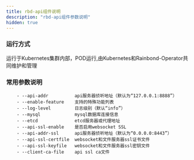 ```yaml
---
title: rbd-api组件说明
description: "rbd-api组件参数说明"
hidden: true
---
```


### 运行方式
 
运行于Kubernetes集群内部，POD运行,由Kubernetes和Rainbond-Operator共同维护和管理


### 常用参数说明


```shell
    - --api-addr          api服务器侦听地址（默认为“127.0.0.1:8888”）
    - --enable-feature    支持的特殊功能列表
    - --log-level         日志级别（默认“info”）
    - --mysql             mysql数据库连接信息
    - --etcd              etcd服务器或代理地址
    - --api-ssl-enable    是否启用websocket SSL
    - --api-addr-ssl      api服务器侦听地址（默认为“0.0.0.0:8443”）
    - --api-ssl-certfile  websocket和文件服务器ssl证书文件
    - --api-ssl-keyfile   websocket和文件服务器ssl密钥文件
    - --client-ca-file    api ssl ca文件
```